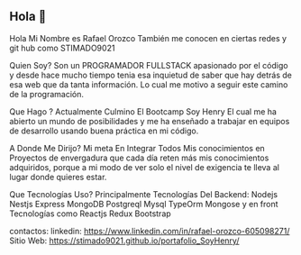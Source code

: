 ## Hola 👋

Hola Mi Nombre es Rafael Orozco
También me conocen en ciertas redes y git hub como STIMADO9021

Quien Soy?
Son un PROGRAMADOR FULLSTACK apasionado por el código y desde hace mucho tiempo tenia esa inquietud de saber que hay detrás de esa web que da tanta información. Lo cual me motivo a seguir este camino de la programación.


Que Hago ?
Actualmente Culmino El Bootcamp Soy Henry El cual me ha abierto un mundo de posibilidades y me ha enseñado a trabajar en equipos de desarrollo usando buena práctica en mi código.

A Donde Me Dirijo?
Mi meta En Integrar Todos Mis conocimientos en Proyectos de envergadura que cada día reten más mis conocimientos adquiridos, porque a mi modo de ver solo el nivel de exigencia te lleva al lugar donde quieres estar.

Que Tecnologías Uso?
Principalmente Tecnologías Del Backend:
Nodejs
Nestjs
Express
MongoDB
Postgreql
Mysql
TypeOrm
Mongose
y en front Tecnologías como
Reactjs
Redux
Bootstrap

contactos:
linkedin: https://www.linkedin.com/in/rafael-orozco-605098271/
Sitio Web: https://stimado9021.github.io/portafolio_SoyHenry/
